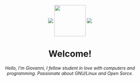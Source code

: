 <p align="center">

<img src="https://i.giphy.com/media/IcJ6n6VJNjRNS/giphy.webp) Welcome! ![Kawaii dancing cat](https://i.giphy.com/media/IcJ6n6VJNjRNS/giphy.webp" align="center" />
<img width="100px" src="https://user-images.githubusercontent.com/38491216/130700460-a0cae0d8-bd3c-4401-baa3-63479563b819.png" align="center" />
<img src="https://i.giphy.com/media/IcJ6n6VJNjRNS/giphy.webp) Welcome! ![Kawaii dancing cat](https://i.giphy.com/media/IcJ6n6VJNjRNS/giphy.webp" align="center" />
<h1 align="center"> Welcome! </h1>

</p>

<h6 align="center"> Hello, I'm Giovanni, I fellow student in love with computers and programming. Passionate about GNU/Linux and Open Sorce. </h6>

<!---
- 👋 Hi, I’m @Ichiniro
- 👀 I’m interested in ...
- 🌱 I’m currently learning ...
- 💞️ I’m looking to collaborate on ...
- 📫 How to reach me ...


Ichiniro/Ichiniro is a ✨ special ✨ repository because its `README.md` (this file) appears on your GitHub profile.
You can click the Preview link to take a look at your changes.

 ** Toys **
![Kawaii dancing cat](https://i.giphy.com/media/IcJ6n6VJNjRNS/giphy.webp) Welcome! ![Kawaii dancing cat](https://i.giphy.com/media/IcJ6n6VJNjRNS/giphy.webp)
![Kobayashi typing](https://thumbs.gfycat.com/EnchantedBouncyAfricanpiedkingfisher-size_restricted.gif)
![Rika](https://i.imgur.com/S2w9MMK.gif)
![github_stats](https://github-readme-stats.vercel.app/api?username=Ichiniro&count_private=true&show_icons=true&theme=vue)
![Top_langs](https://github-readme-stats.vercel.app/api/top-langs/?username=Ichiniro&theme=buefy&layout=compact)
![Graph](https://activity-graph.herokuapp.com/graph?username=Ichiniro&bg_color=ffffff&color=f2a5a3&line=f2a5a3&point=ffffff&area=true&hide_border=false)
--->

